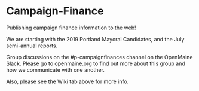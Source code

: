 # Campaign-Finance
Publishing campaign finance information to the web!

We are starting with the 2019 Portland Mayoral Candidates, and the July semi-annual reports.

Group discussions on the #p-campaignfinances channel on the OpenMaine Slack. Please go to openmaine.org to find out more about this group and how we communicate with one another.

Also, please see the Wiki tab above for more info.
